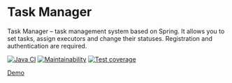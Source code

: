 <h1>Task Manager</h1>

<p>Task Manager – task management system based on Spring.
It allows you to set tasks, assign executors and change their statuses.
Registration and authentication are required.</p>
<p>
<a href="https://github.com/zHd4/java-project-99/actions/workflows/main.yml"><img src="https://github.com/zHd4/java-project-99/actions/workflows/main.yml/badge.svg"  alt="Java CI"/></a>
<a href="https://codeclimate.com/github/zHd4/java-project-99/maintainability"><img src="https://api.codeclimate.com/v1/badges/06426a13b4c18e0e737a/maintainability"  alt="Maintainability"/></a>
<a href="https://codeclimate.com/github/zHd4/java-project-99/test_coverage"><img src="https://api.codeclimate.com/v1/badges/06426a13b4c18e0e737a/test_coverage"  alt="Test coverage"/></a>
</p>

<a href="https://hexlet-java-task-manager.onrender.com">Demo</a>